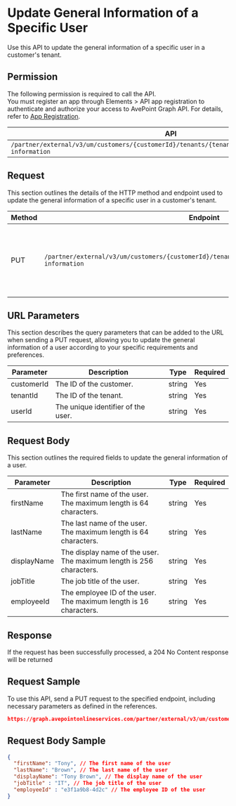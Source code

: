 # Update General Information of a Specific User

Use this API to update the general information of a specific user in a customer's tenant. 

## Permission

The following permission is required to call the API.  
You must register an app through Elements > API app registration to authenticate and authorize your access to AvePoint Graph API. For details, refer to [App Registration](../../register-app.md).

| API | Permission  |
|-----------|--------|
| `/partner/external/v3/um/customers/{customerId}/tenants/{tenantId}/users/{userId}/general-information`|elements.um.user.readwrite.all|  

## Request

This section outlines the details of the HTTP method and endpoint used to update the general information
of a specific user in a customer's tenant.

| Method | Endpoint | Description |
|-----------|--------|------------|
| PUT | `/partner/external/v3/um/customers/{customerId}/tenants/{tenantId}/users/{userId}/general-information` | Updates the general information of a specific user in a customer's tenant.|

## URL Parameters

This section describes the query parameters that can be added to the URL when sending a PUT request, allowing you to update the general information of a user according to your specific requirements and preferences.

| Parameter | Description | Type | Required |
| --- | --- | --- |---|
| customerId | The ID of the customer. | string | Yes |
| tenantId | The ID of the tenant. | string | Yes |
| userId | The unique identifier of the user. | string | Yes |

## Request Body

This section outlines the required fields to update the general information of a user.

| Parameter | Description | Type | Required |
| --- | --- | --- | --- |
| firstName | The first name of the user. The maximum length is 64 characters. | string | Yes |
| lastName | The last name of the user. The maximum length is 64 characters.| string | Yes |
| displayName |  The display name of the user. The maximum length is 256 characters.| string | Yes |
| jobTitle | The job title of the user. | string | Yes |
| employeeId |The employee ID of the user. The maximum length is 16 characters.| string | Yes |

## Response

If the request has been successfully processed, a 204 No Content response will be returned

## Request Sample

To use this API, send a PUT request to the specified endpoint, including necessary parameters as defined in the references. 

```json
https://graph.avepointonlineservices.com/partner/external/v3/um/customers/966f35cc-****-****-****-25cdbcf82a07/tenants/0c7715b3-****-****-****-f3634dcfacec/users/7c18fd6f-****-****-****-5725fa9edc3f/general-information
```
## Request Body Sample

```json
{
  "firstName": "Tony", // The first name of the user
  "lastName": "Brown", // The last name of the user
  "displayName": "Tony Brown", // The display name of the user
  "jobTitle" : "IT", // The job title of the user
  "employeeId" : "e3f1a9b8-4d2c" // The employee ID of the user
}
```